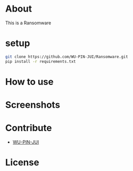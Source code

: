 # About
This is a Ransomware

# setup
```bash
git clone https://github.com/WU-PIN-JUI/Ransomware.git
pip install -r requirements.txt 
```
# How to use
# Screenshots
# Contribute
- [WU-PIN-JUI](https://github.com/WU-PIN-JUI/)
# License
